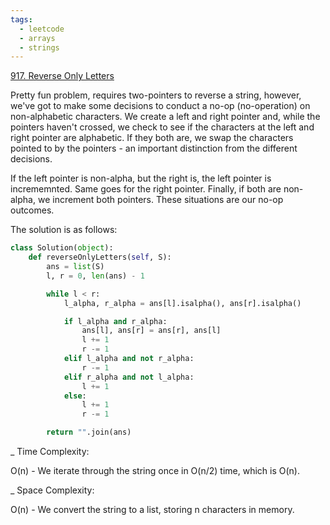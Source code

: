 ```yaml
---
tags:
  - leetcode
  - arrays
  - strings
---
```


<a href="https://leetcode.com/problems/reverse-only-letters/">917. Reverse Only
Letters</a>

Pretty fun problem, requires two-pointers to reverse a string, however, we've
got to make some decisions to conduct a no-op (no-operation) on non-alphabetic
characters. We create a left and right pointer and, while the pointers haven't
crossed, we check to see if the characters at the left and right pointer are
alphabetic. If they both are, we swap the characters pointed to by the
pointers - an important distinction from the different decisions.

If the left pointer is non-alpha, but the right is, the left pointer is
incrememnted. Same goes for the right pointer. Finally, if both are non-alpha,
we increment both pointers. These situations are our no-op outcomes.

The solution is as follows:

```python
class Solution(object):
    def reverseOnlyLetters(self, S):
        ans = list(S)
        l, r = 0, len(ans) - 1

        while l < r:
            l_alpha, r_alpha = ans[l].isalpha(), ans[r].isalpha()

            if l_alpha and r_alpha:
                ans[l], ans[r] = ans[r], ans[l]
                l += 1
                r -= 1
            elif l_alpha and not r_alpha:
                r -= 1
            elif r_alpha and not l_alpha:
                l += 1
            else:
                l += 1
                r -= 1

        return "".join(ans)
```

\_ Time Complexity:

O(n) - We iterate through the string once in O(n/2) time, which is O(n).

\_ Space Complexity:

O(n) - We convert the string to a list, storing n characters in memory.
